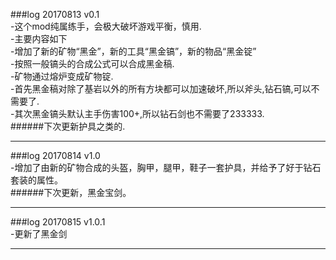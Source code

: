 ###log 20170813 v0.1  
-这个mod纯属练手，会极大破坏游戏平衡，慎用.  
-主要内容如下  
  -增加了新的矿物“黑金”，新的工具“黑金镐”，新的物品“黑金锭”  
  -按照一般镐头的合成公式可以合成黑金稿.  
  -矿物通过熔炉变成矿物锭.  
-首先黑金稿对除了基岩以外的所有方块都可以加速破坏,所以斧头,钻石镐,可以不需要了.  
-其次黑金镐头默认主手伤害100+,所以钻石剑也不需要了233333.  
######下次更新护具之类的.  
******
###log 20170814 v1.0   
-增加了由新的矿物合成的头盔，胸甲，腿甲，鞋子一套护具，并给予了好于钻石套装的属性。  
######下次更新，黑金宝剑。  
******
###log 20170815 v1.0.1  
-更新了黑金剑  
******

